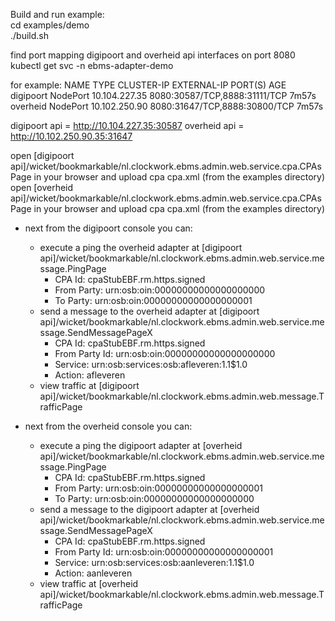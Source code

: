 Build and run example:  
cd examples/demo  
./build.sh

find port mapping digipoort and overheid api interfaces on port 8080
kubectl get svc -n ebms-adapter-demo

for example:
NAME        TYPE       CLUSTER-IP      EXTERNAL-IP   PORT(S)                         AGE
digipoort   NodePort   10.104.227.35   <none>        8080:30587/TCP,8888:31111/TCP   7m57s
overheid    NodePort   10.102.250.90   <none>        8080:31647/TCP,8888:30800/TCP   7m57s

digipoort api = http://10.104.227.35:30587
overheid api = http://10.102.250.90.35:31647


open [digipoort api]/wicket/bookmarkable/nl.clockwork.ebms.admin.web.service.cpa.CPAsPage in your browser and upload cpa cpa.xml (from the examples directory)  
open [overheid api]/wicket/bookmarkable/nl.clockwork.ebms.admin.web.service.cpa.CPAsPage in your browser and upload cpa cpa.xml (from the examples directory)

- next from the digipoort console you can:
	- execute a ping the overheid adapter at [digipoort api]/wicket/bookmarkable/nl.clockwork.ebms.admin.web.service.message.PingPage
		- CPA Id:     cpaStubEBF.rm.https.signed
		- From Party: urn:osb:oin:00000000000000000000
		- To Party:   urn:osb:oin:00000000000000000001
	- send a message to the overheid adapter at [digipoort api]/wicket/bookmarkable/nl.clockwork.ebms.admin.web.service.message.SendMessagePageX
		- CPA Id:        cpaStubEBF.rm.https.signed
		- From Party Id: urn:osb:oin:00000000000000000000
		- Service:       urn:osb:services:osb:afleveren:1.1$1.0
		- Action:        afleveren
	- view traffic at [digipoort api]/wicket/bookmarkable/nl.clockwork.ebms.admin.web.message.TrafficPage

- next from the overheid console you can:
	- execute a ping the digipoort adapter at [overheid api]/wicket/bookmarkable/nl.clockwork.ebms.admin.web.service.message.PingPage
		- CPA Id:     cpaStubEBF.rm.https.signed
		- From Party: urn:osb:oin:00000000000000000001
		- To Party:   urn:osb:oin:00000000000000000000
	- send a message to the digipoort adapter at [overheid api]/wicket/bookmarkable/nl.clockwork.ebms.admin.web.service.message.SendMessagePageX
		- CPA Id:        cpaStubEBF.rm.https.signed
		- From Party Id: urn:osb:oin:00000000000000000001
		- Service:       urn:osb:services:osb:aanleveren:1.1$1.0
		- Action:        aanleveren
	- view traffic at [overheid api]/wicket/bookmarkable/nl.clockwork.ebms.admin.web.message.TrafficPage
